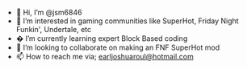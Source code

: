 - 👋 Hi, I’m @jsm6846
- 👀 I’m interested in gaming communities like SuperHot, Friday Night Funkin', Undertale, etc
- � I’m currently learning expert Block Based coding
- 💞️ I’m looking to collaborate on making an FNF SuperHot mod
- 📫 How to reach me via; earljoshuaroul@hotmail.com

<!---
jsm6846/jsm6846 is a ✨ special ✨ repository because its `README.md` (this file) appears on your GitHub profile.
You can click the Preview link to take a look at your changes.
--->
